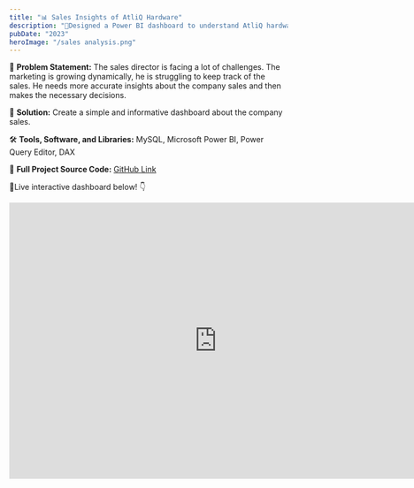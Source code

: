 ```yaml
---
title: "📊 Sales Insights of AtliQ Hardware"
description: "🚀Designed a Power BI dashboard to understand AtliQ hardware goods sales trend.The dashboard could help in increasing the revenue at least by 7% in the next quarter."
pubDate: "2023"
heroImage: "/sales analysis.png"
---
```


🎯 **Problem Statement:** 
The sales director is facing a lot of challenges. The marketing is growing dynamically, he is struggling to keep track of the sales. He needs more accurate insights about the company sales and then makes the necessary decisions.

🚀 **Solution:** 
Create a simple and informative dashboard about the company sales.

🛠️ **Tools, Software, and Libraries:** 
MySQL, Microsoft Power BI, Power Query Editor, DAX

📁 **Full Project Source Code:**   [GitHub Link](https://github.com/kirannavale/Portfolio-Projects/tree/main/AtliQ%20Hardware%20Sales%20Analysis)


🔴Live interactive dashboard below! 👇

<iframe title="Sales Insights of AtliQ Hardware" width="750" height="500" src="https://app.powerbi.com/view?r=eyJrIjoiMjg0OGFjNDYtZWMxNC00ZTI3LTk4MDQtMzAxNjM5NjUxNDMzIiwidCI6ImVmZjBlYzVkLWI1MDYtNDQ1OC04YTUzLTAxZjJmNzYyOGQ1NyIsImMiOjEwfQ%3D%3D" frameborder="0" allowFullScreen="true"></iframe>



